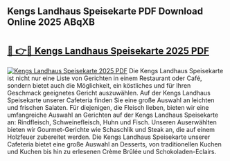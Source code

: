 ## Kengs Landhaus Speisekarte PDF Download Online 2025 ABqXB

# <h2><a href="http://gc8opwx.nevu.top/?p=Kengs+Landhaus+Speisekarte">🔗 👉🔴 Kengs Landhaus Speisekarte 2025 PDF</a></h2>

[![Kengs Landhaus Speisekarte 2025 PDF](https://i.imgur.com/dBaPXMq.png)](http://gc8opwx.nevu.top/?p=Kengs+Landhaus+Speisekarte)
Die Kengs Landhaus Speisekarte ist nicht nur eine Liste von Gerichten in einem Restaurant oder Café, sondern bietet auch die Möglichkeit, ein köstliches und für Ihren Geschmack geeignetes Gericht auszuwählen. Auf der Kengs Landhaus Speisekarte unserer Cafeteria finden Sie eine große Auswahl an leichten und frischen Salaten. Für diejenigen, die Fleisch lieben, bieten wir eine umfangreiche Auswahl an Gerichten auf der Kengs Landhaus Speisekarte an: Rindfleisch, Schweinefleisch, Huhn und Fisch. Unseren Auserwählten bieten wir Gourmet-Gerichte wie Schaschlik und Steak an, die auf einem Holzfeuer zubereitet werden. Die Kengs Landhaus Speisekarte unserer Cafeteria bietet eine große Auswahl an Desserts, von traditionellen Kuchen und Kuchen bis hin zu erlesenen Crème Brûlée und Schokoladen-Eclairs.
